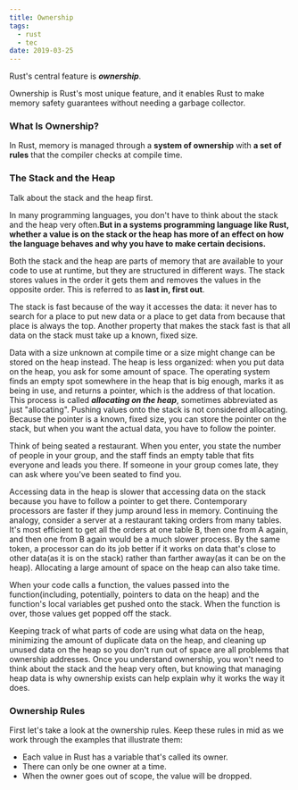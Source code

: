 ```yaml
---
title: Ownership
tags:
  - rust
  - tec
date: 2019-03-25
---
```


Rust's central feature is ***ownership***.

Ownership is Rust's most unique feature, and it enables Rust to make memory safety guarantees without needing a garbage collector.

### What Is Ownership?

In Rust, memory is managed through a **system of ownership** with **a set of rules** that the compiler checks at compile time.

### The Stack and the Heap

Talk about the stack and the heap first.

In many programming languages, you don't have to think about the stack and the heap very often.**But in a systems programming language like Rust, whether a value is on the stack or the heap has more of an effect on how the language behaves and why you have to make certain decisions.**

Both the stack and the heap are parts of memory that are available to your code to use at runtime, but they are structured in different ways. The stack stores values in the order it gets them and removes the values in the opposite order. This is referred to as **last in, first out**.

The stack is fast because of the way it accesses the data: it never has to search for a place to put new data or a place to get data from because that place is always the top. Another property that makes the stack fast is that all data on the stack must take up a known, fixed size.

Data with a size unknown at compile time or a size might change can be stored on the heap instead. The heap is less organized: when you put data on the heap, you ask for some amount of space. The operating system finds an empty spot somewhere in the heap that is big enough, marks it as being in use, and returns a pointer, which is the address of that location. This process is called ***allocating on the heap***, sometimes abbreviated as just "allocating". Pushing values onto the stack is not considered allocating. Because the pointer is a known, fixed size, you can store the pointer on the stack, but when you want the actual data, you have to follow the pointer.

Think of being seated a restaurant. When you enter, you state the number of people in your group, and the staff finds an empty table that fits everyone and leads you there. If someone in your group comes late, they can ask where you've been seated to find you.

Accessing data in the heap is slower that accessing data on the stack because you have to follow a pointer to get there. Contemporary processors are faster if they jump around less in memory. Continuing the analogy, consider a server at a restaurant taking orders from many tables. It's most efficient to get all the orders at one table B, then one from A again, and then one from B again would be a much slower process. By the same token, a processor can do its job better if it works on data that's close to other data(as it is on the stack) rather than farther away(as it can be on the heap). Allocating a large amount of space on the heap can also take time.

When your code calls a function, the values passed into the function(including, potentially, pointers to data on the heap) and the function's local variables get pushed onto the stack. When the function is over, those values get popped off the stack.

Keeping track of what parts of code are using what data on the heap, minimizing the amount of duplicate data on the heap, and cleaning up unused data on the heap so you don't run out of space are all problems that ownership addresses. Once you understand ownership, you won't need to think about the stack and the heap very often, but knowing that managing heap data is why ownership exists can help explain why it works the way it does.

### Ownership Rules

First let's take a look at the ownership rules. Keep these rules in mid as we work through the examples that illustrate them:

- Each value in Rust has a variable that's called its owner.
- There can only be one owner at a time.
- When the owner goes out of scope, the value will be dropped.

